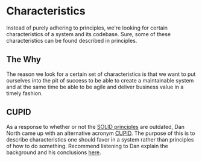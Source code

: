 # Characteristics

Instead of purely adhering to principles, we're looking for certain characteristics of a system and its
codebase. Sure, some of these characteristics can be found described in principles.

## The Why

The reason we look for a certain set of characteristics is that we want to put ourselves into the pit
of success to be able to create a maintainable system and at the same time be able to be agile and
deliver business value in a timely fashion.

## CUPID

As a response to whether or not the [SOLID principles](https://en.wikipedia.org/wiki/SOLID) are outdated, Dan North
came up with an alternative acronym [CUPID](https://dannorth.net/2021/03/16/cupid-the-back-story/).
The purpose of this is to describe characteristics one should favor in a system rather than principles
of how to do something. Recommend listening to Dan explain the background and his conclusions [here](https://dotnetrocks.com/?show=1745).
